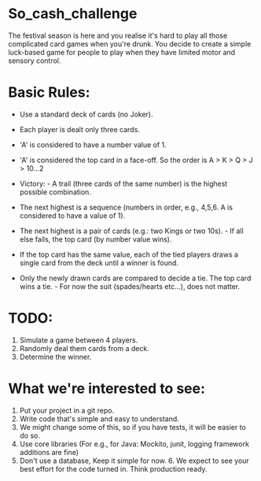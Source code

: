 # So_cash_challenge
The festival season is here and you realise it's hard to play all those complicated card games when you're drunk.
You decide to create a simple luck-based game for people to play when they have limited motor and sensory control.  

# Basic Rules: 
- Use a standard deck of cards (no Joker). 
- Each player is dealt only three cards. 
- 'A' is considered to have a number value of 1. 
- 'A' is considered the top card in a face-off. So the order is A > K > Q > J > 10...2  

- Victory: - A trail (three cards of the same number) is the highest possible combination. 
- The next highest is a sequence (numbers in order, e.g., 4,5,6. A is considered to have a value of 1). 
- The next highest is a pair of cards (e.g.: two Kings or two 10s). - If all else fails, the top card (by number value wins). 
- If the top card has the same value, each of the tied players draws a single card from the deck until a winner is found. 
- Only the newly drawn cards are compared to decide a tie. The top card wins a tie. - For now the suit (spades/hearts etc...), does not matter.  

# TODO: 
1. Simulate a game between 4 players. 
2. Randomly deal them cards from a deck. 
3. Determine the winner.  

# What we're interested to see: 
1. Put your project in a git repo. 
2. Write code that's simple and easy to understand. 
3. We might change some of this, so if you have tests, it will be easier to do so. 
4. Use core libraries (For e.g., for Java: Mockito, junit, logging framework additions are fine) 
5. Don't use a database, Keep it simple for now. 6. We expect to see your best effort for the code turned in. Think production ready.
